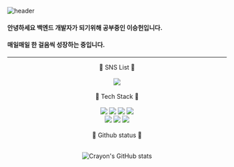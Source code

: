 ![header](https://capsule-render.vercel.app/api?type=waving&color=gradient&height=200&section=header&text=Welcome&fontSize=90&fontColor=ffffff&desc=Crayon's%20Github&descAlign=70.&descAlignY=70)
<br>
#### 안녕하세요 백엔드 개발자가 되기위해 공부중인 이승헌입니다.<br>
#### 매일매일 한 걸음씩 성장하는 중입니다.
---

<div align="center">
  🎃 SNS List 🎃
</div>
<br>
<div align="center" width=60% margin-top="30px">
  <a href="https://velog.io/@lsh328328" target="_blank"><img src="https://img.shields.io/badge/velog-2bc38b?style=flat-square&logo=velog&logoColor=white"/></a>
</div>
<br>
<div align="center">
  🐬 Tech Stack 🐬
</div>
<br>
<div align="center" width=60% margin-top="30px">
  <img src="https://img.shields.io/badge/Go-00ADD8?style=flat-square&logo=go&logoColor=white"/>
  <img src="https://img.shields.io/badge/JAVA-007396?style=flat-square&logo=java&logoColor=white">
  <img src="https://img.shields.io/badge/Javascript-F7DF1E?style=flat-square&logo=javascript&logoColor=white"/>
  <img src="https://img.shields.io/badge/Typescript-3178C6?style=flat-square&logo=typescript&logoColor=white"/>
  <br>
  <img src="https://img.shields.io/badge/MySQL-4479A1?style=flat-square&logo=mysql&logoColor=white"/>
  <img src="https://img.shields.io/badge/Firebase-FFCA28?style=flat-square&logo=firebase&logoColor=white"/>
  <img src="https://img.shields.io/badge/Docker-2496ED?style=flat-square&logo=docker&logoColor=white"/>
</div>
<br>

<div align="center">
  🐳 Github status 🐳
</div>
<br>

<div align=center>
  
![Crayon's GitHub stats](https://github-readme-stats.vercel.app/api?username=lsh328328&show_icons=true&theme=radical)
